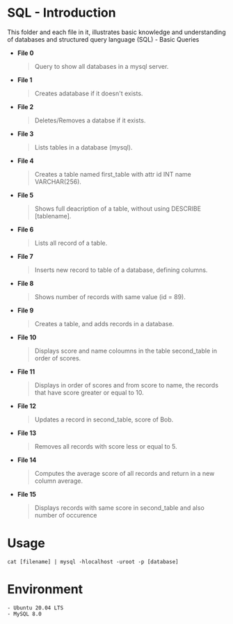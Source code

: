 # SQL - Introduction

This folder and each file in it, illustrates basic knowledge and understanding
of databases and structured query language (SQL) - Basic Queries 

- **File 0**
	> Query to show all databases in a mysql server.

- **File 1**
	> Creates adatabase if it doesn't exists.

- **File 2**
	> Deletes/Removes a databse if it exists.

- **File 3**
	> Lists tables in a database (mysql).

- **File 4**
	> Creates a table named first\_table with attr id INT name VARCHAR(256).

- **File 5**
    > Shows full deacription of a table, without using DESCRIBE [tablename].

- **File 6**
    > Lists all record of a table.

- **File 7**
    > Inserts new record to table of a database, defining columns.

- **File 8**
    > Shows number of records with same value (id = 89).

- **File 9**
    > Creates a table, and adds records in a database.

- **File 10**
    > Displays score and name coloumns in the table second\_table in order of scores.

- **File 11**
    > Displays in order of scores and from score to name, the records that have score greater or equal to 10.

- **File 12**
    > Updates a record in second\_table, score of Bob.

- **File 13**
    > Removes all records with score less or equal to 5.

- **File 14**
    > Computes the average score of all records and return in a new column average.

- **File 15**
    > Displays records with same score in second\_table and also number of occurence
# Usage
`cat [filename] | mysql -hlocalhost -uroot -p [database]`

# Environment
    - Ubuntu 20.04 LTS
    - MySQL 8.0
